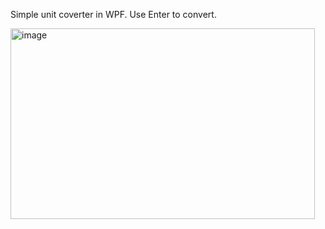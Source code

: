 Simple unit coverter in WPF. Use Enter to convert.

<img width="487" height="305" alt="image" src="https://github.com/user-attachments/assets/36134863-39ba-49cf-a8c9-cd66a94507c4" />
